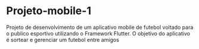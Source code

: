 # Projeto-mobile-1
Projeto de desenvolvimento de um aplicativo mobile de futebol voltado para o publico esportivo utilizando o Framework Flutter. O objetivo do aplicativo é sortear e gerenciar um futebol entre amigos
